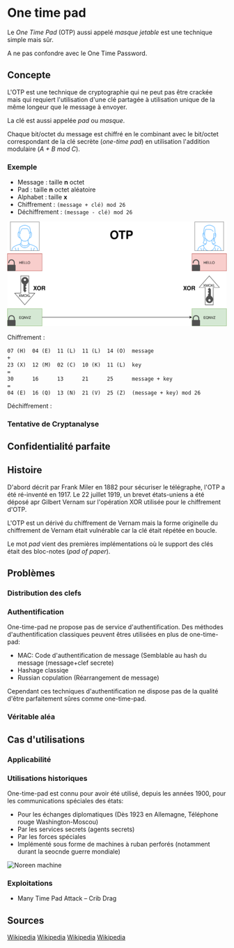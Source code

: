 # One time pad

Le *One Time Pad* (OTP) aussi appelé *masque jetable* est une technique simple mais sûr.

A ne pas confondre avec le One Time Password.

## Concepte

L'OTP est une technique de cryptographie qui ne peut pas être crackée mais qui requiert l'utilisation d'une clé partagée à utilisation unique de la même longeur que le message à envoyer.

La clé est aussi appelée *pad* ou *masque*.

Chaque bit/octet du message est chiffré en le combinant avec le bit/octet correspondant de la clé secrète (*one-time pad*) en utilisation l'addition modulaire (*A + B mod C*).

### Exemple

+ Message : taille **n** octet
+ Pad : taille **n** octet aléatoire
+ Alphabet : taille **x**
+ Chiffrement : `(message + clé) mod 26`
+ Déchiffrement : `(message - clé) mod 26`

![](src/otp-Diagram.svg)

Chiffrement :

```
07 (H)  04 (E)  11 (L)  11 (L)  14 (O)  message
+
23 (X)  12 (M)  02 (C)  10 (K)  11 (L)  key
=
30      16      13      21      25      message + key
=
04 (E)  16 (Q)  13 (N)  21 (V)  25 (Z)  (message + key) mod 26
```

Déchiffrement :



### Tentative de Cryptanalyse

## Confidentialité parfaite

## Histoire

D'abord décrit par Frank Miler en 1882 pour sécuriser le télégraphe, l'OTP a été ré-inventé en 1917. Le 22 juillet 1919, un brevet états-uniens a été déposé apr Gilbert Vernam sur l'opération XOR utilisée pour le chiffrement d'OTP.

L'OTP est un dérivé du chiffrement de Vernam mais la forme originelle du chiffrement de Vernam était vulnérable car la clé était répétée en boucle.

Le mot *pad* vient des premières implémentations où le support des clés était des bloc-notes (*pad of paper*).

## Problèmes

### Distribution des clefs

### Authentification

One-time-pad ne propose pas de service d'authentification.
Des méthodes d'authentification classiques peuvent êtres utilisées en plus de one-time-pad:

- MAC: Code d'authentification de message (Semblable au hash du message (message+clef secrete)
- Hashage classiqe
- Russian copulation (Réarrangement de message)

Cependant ces techniques d'authentification ne dispose pas de la qualité d'être parfaitement sûres comme one-time-pad.

### Véritable aléa

## Cas d'utilisations

### Applicabilité

### Utilisations historiques

One-time-pad est connu pour avoir été utilisé, depuis les années 1900, pour les communications spéciales des états:

- Pour les échanges diplomatiques (Dès 1923 en Allemagne, Téléphone rouge Washington-Moscou)
- Par les services secrets (agents secrets) 
- Par les forces spéciales
- Implémenté sous forme de machines à ruban perforés (notamment durant la seocnde guerre mondiale)

![Noreen machine](https://upload.wikimedia.org/wikipedia/commons/thumb/5/5a/Noreen.jpg/1280px-Noreen.jpg)

### Exploitations

+ Many Time Pad Attack – Crib Drag

## Sources

[Wikipedia](https://en.wikipedia.org/wiki/One-time_pad)
[Wikipedia](https://en.wikipedia.org/wiki/Authentication)
[Wikipedia](https://en.wikipedia.org/wiki/Russian_copulation)
[Wikipedia](https://en.wikipedia.org/wiki/Universal_hashing)
